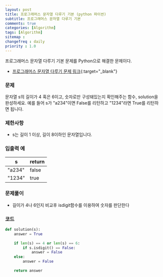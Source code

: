 ```yaml
---
layout: post
title: 프로그래머스 문자열 다루기 기본 (python 파이썬)
subtitle: 프로그래머스 문자열 다루기 기본
comments: true
categories: [Algorithm]
tags: [Algorithm]
sitemap :
changefreq : daily
priority : 1.0
---
```

프로그래머스 문자열 다루기 기본 문제를 Python으로 해결한 문제이다.  

* [프로그래머스 문자열 다루기 문제 링크](https://programmers.co.kr/learn/courses/30/lessons/12918){:target="_blank"}

### 문제 
문자열 s의 길이가 4 혹은 6이고, 숫자로만 구성돼있는지 확인해주는 함수, solution을 완성하세요. 예를 들어 s가 "a234"이면 False를 리턴하고 "1234"라면 True를 리턴하면 됩니다.

### 제한사항
* s는 길이 1 이상, 길이 8이하인 문자열입니다.

### 입출력 예

|s|return|
|-----|-----|
|"a234"|false|
|"1234"|true|

### 문제풀이
* 길이가 4나 6인지 비교후 isdigit함수를 이용하여 숫자를 판단한다

### 코드
```python
def solution(s):
    answer = True
    
    if len(s) == 4 or len(s) == 6:
        if s.isdigit() == False:
            answer = False
    else:
        answer = False
    
    return answer
```
